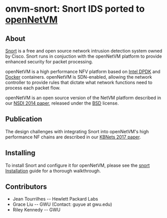 # onvm-snort: Snort IDS ported to [openNetVM][onvm]

About
--
[Snort][snort-link] is a free and open source network intrusion detection system owned by Cisco. Snort runs in conjuction with the openNetVM platform to provide enhanced security for packet processing.

openNetVM is a high performance NFV platform based on [Intel DPDK][dpdk] and [Docker][docker] containers.  openNetVM is SDN-enabled, allowing the network controller to provide rules that dictate what network functions need to process each packet flow.

openNetVM is an open source version of the NetVM platform described in our [NSDI 2014 paper][nsdi04], released under the [BSD][license] license.

Publication
--
The design challenges with integrating Snort into openNetVM's high performance NF chains are described in our [KBNets 2017 paper][kbnets17].

Installing
--
To install Snort and configure it for openNetVM, please see the [snort Installation][install] guide for a thorough walkthrough.

Contributors
--
- Jean Tourrilhes -- Hewlett Packard Labs
- Grace Liu -- GWU (Contact: guyue at gwu.edu)
- Riley Kennedy -- GWU

[snort-link]: https://www.snort.org/
[onvm]: http://sdnfv.github.io/onvm/
[license]: LICENSE
[dpdk]: http://dpdk.org
[docker]: https://www.docker.com/
[kbnets17]: http://grace-liu.github.io/static/papers/17-KBNets-onvm.pdf
[nsdi04]: http://faculty.cs.gwu.edu/~timwood/papers/14-NSDI-netvm.pdf
[install]: Install.md
